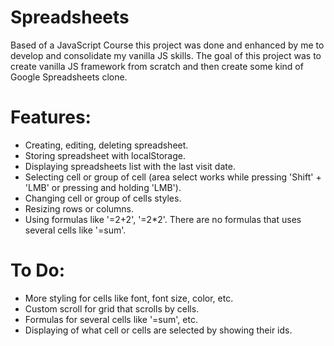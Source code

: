 # Spreadsheets
Based of a JavaScript Course this project was done and enhanced by me to develop and consolidate my vanilla JS skills. The goal of this project was to create vanilla JS framework from scratch and then create some kind of Google Spreadsheets clone.

# Features:
- Creating, editing, deleting spreadsheet.
- Storing spreadsheet with localStorage.
- Displaying spreadsheets list with the last visit date.
- Selecting cell or group of cell (area select works while pressing 'Shift' + 'LMB' or pressing and holding 'LMB').
- Changing cell or group of cells styles.
- Resizing rows or columns.
- Using formulas like '=2+2', '=2*2'. There are no formulas that uses several cells like '=sum'.

# To Do:
- More styling for cells like font, font size, color, etc.
- Custom scroll for grid that scrolls by cells.
- Formulas for several cells like '=sum', etc.
- Displaying of what cell or cells are selected by showing their ids.
